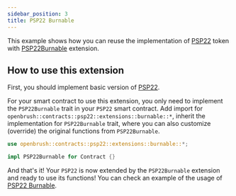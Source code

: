 ```yaml
---
sidebar_position: 3
title: PSP22 Burnable
---
```


This example shows how you can reuse the implementation of
[PSP22](https://github.com/727-Ventures/openbrush-contracts/tree/main/contracts/src/token/psp22) token with [PSP22Burnable](https://github.com/727-Ventures/openbrush-contracts/tree/main/contracts/src/token/psp22/extensions/burnable.rs) extension.

## How to use this extension

First, you should implement basic version of [PSP22](/OpenBrush/smart-contracts/PSP22).

For your smart contract to use this extension, you only need to implement the 
`PSP22Burnable` trait in your `PSP22` smart contract. Add import for 
`openbrush::contracts::psp22::extensions::burnable::*`, inherit the 
implementation for `PSP22Burnable` trait, where you can also customize (override) 
the original functions from `PSP22Burnable`.

```rust
use openbrush::contracts::psp22::extensions::burnable::*;

impl PSP22Burnable for Contract {}
```

And that's it! Your `PSP22` is now extended by the `PSP22Burnable` extension and ready to use its functions!
You can check an example of the usage of [PSP22 Burnable](https://github.com/727-Ventures/openbrush-contracts/tree/main/examples/psp22_extensions/burnable).
